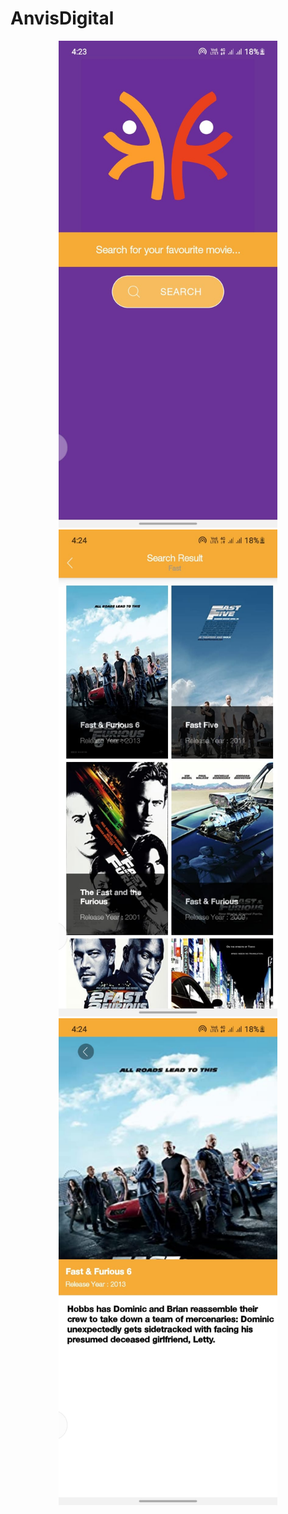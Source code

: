 # AnvisDigital

<p align="center">
  <img src="screenshot/screen_1.jpeg" width="350" title="screen 1">
    <img src="screenshot/screen_2.jpeg" width="350" title="screen 2">
      <img src="screenshot/screen_3.jpeg" width="350" title="screen 3">
</p>
